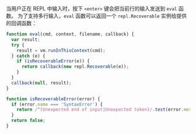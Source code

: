 
当用户正在 REPL 中输入时，按下 `<enter>` 键会把当前行的输入发送到 `eval` 函数。
为了支持多行输入，`eval` 函数可以返回一个 `repl.Recoverable` 实例给提供的回调函数：

```js
function eval(cmd, context, filename, callback) {
  var result;
  try {
    result = vm.runInThisContext(cmd);
  } catch (e) {
    if (isRecoverableError(e)) {
      return callback(new repl.Recoverable(e));
    }
  }
  callback(null, result);
}

function isRecoverableError(error) {
  if (error.name === 'SyntaxError') {
    return /^(Unexpected end of input|Unexpected token)/.test(error.message);
  }
  return false;
}
```

